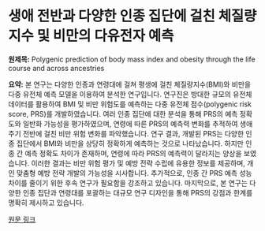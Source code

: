 # 생애 전반과 다양한 인종 집단에 걸친 체질량지수 및 비만의 다유전자 예측

**원제목:** Polygenic prediction of body mass index and obesity through the life course and across ancestries

**요약:** 본 연구는 다양한 인종과 연령대에 걸쳐 평생에 걸친 체질량지수(BMI)와 비만을 다중 유전체 예측 모델을 이용하여 분석한 연구입니다.  연구진은 방대한 규모의 유전체 데이터를 활용하여 BMI 및 비만 위험도를 예측하는 다중 유전체 점수(polygenic risk score, PRS)를 개발하였습니다.  여러 인종 집단에 대한 분석을 통해 PRS의 예측 정확도와 일반화 가능성을 평가하였으며,  연령에 따른 PRS의 예측력 변화를 추적하여 생애주기 전반에 걸친 비만 위험 변화를 파악했습니다.  연구 결과, 개발된 PRS는 다양한 인종 집단에서 BMI와 비만을 상당히 정확하게 예측하는 것으로 나타났습니다.  하지만 인종 간 예측 정확도 차이가 존재하며,  연령에 따라 PRS의 예측력이 달라지는 양상을 보였습니다.  이러한 결과는  비만 위험 평가 및 예방 전략 수립에 유용한 정보를 제공하며,  개인 맞춤형 예방 전략 개발의 가능성을 시사합니다.  추가적으로, 인종 간 PRS 예측 성능 차이를 줄이기 위한 후속 연구가 필요함을 강조하고 있습니다.  마지막으로,  본 연구는 다양한 인종 집단과 연령대를 포괄하는 대규모 연구 디자인을 통해  PRS의 강점과 한계를 명확히 제시하고 있습니다.

[원문 링크](https://pubmed.ncbi.nlm.nih.gov/40691366/)
